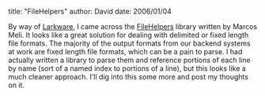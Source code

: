 
title: "FileHelpers"
author: David
date: 2006/01/04

By way of [Larkware](http://www.larkware.com/dg4/TheDailyGrind791.html), I came across the [FileHelpers](http://filehelpers.sourceforge.net/) library written by Marcos Meli. It looks like a great solution for dealing with delimited or fixed length file formats. The majority of the output formats from our backend systems at work are fixed length file formats, which can be a pain to parse. I had actually written a library to parse them and reference portions of each line by name (sort of a named index to portions of a line), but this looks like a much cleaner approach. I'll dig into this some more and post my thoughts on it.
